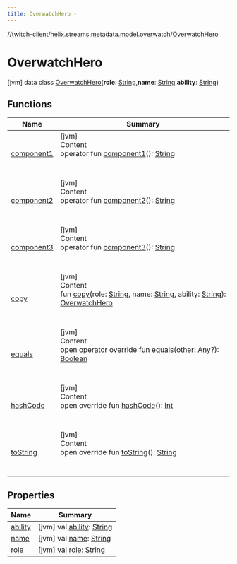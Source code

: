 ```yaml
---
title: OverwatchHero -
---
```

//[twitch-client](../../index.md)/[helix.streams.metadata.model.overwatch](../index.md)/[OverwatchHero](index.md)



# OverwatchHero  
 [jvm] data class [OverwatchHero](index.md)(**role**: [String](https://kotlinlang.org/api/latest/jvm/stdlib/kotlin/-string/index.html),**name**: [String](https://kotlinlang.org/api/latest/jvm/stdlib/kotlin/-string/index.html),**ability**: [String](https://kotlinlang.org/api/latest/jvm/stdlib/kotlin/-string/index.html))   


## Functions  
  
|  Name|  Summary| 
|---|---|
| [component1](component1.md)| [jvm]  <br>Content  <br>operator fun [component1](component1.md)(): [String](https://kotlinlang.org/api/latest/jvm/stdlib/kotlin/-string/index.html)  <br><br><br>
| [component2](component2.md)| [jvm]  <br>Content  <br>operator fun [component2](component2.md)(): [String](https://kotlinlang.org/api/latest/jvm/stdlib/kotlin/-string/index.html)  <br><br><br>
| [component3](component3.md)| [jvm]  <br>Content  <br>operator fun [component3](component3.md)(): [String](https://kotlinlang.org/api/latest/jvm/stdlib/kotlin/-string/index.html)  <br><br><br>
| [copy](copy.md)| [jvm]  <br>Content  <br>fun [copy](copy.md)(role: [String](https://kotlinlang.org/api/latest/jvm/stdlib/kotlin/-string/index.html), name: [String](https://kotlinlang.org/api/latest/jvm/stdlib/kotlin/-string/index.html), ability: [String](https://kotlinlang.org/api/latest/jvm/stdlib/kotlin/-string/index.html)): [OverwatchHero](index.md)  <br><br><br>
| [equals](https://kotlinlang.org/api/latest/jvm/stdlib/kotlin/-any/equals.html)| [jvm]  <br>Content  <br>open operator override fun [equals](https://kotlinlang.org/api/latest/jvm/stdlib/kotlin/-any/equals.html)(other: [Any](https://kotlinlang.org/api/latest/jvm/stdlib/kotlin/-any/index.html)?): [Boolean](https://kotlinlang.org/api/latest/jvm/stdlib/kotlin/-boolean/index.html)  <br><br><br>
| [hashCode](https://kotlinlang.org/api/latest/jvm/stdlib/kotlin/-any/hash-code.html)| [jvm]  <br>Content  <br>open override fun [hashCode](https://kotlinlang.org/api/latest/jvm/stdlib/kotlin/-any/hash-code.html)(): [Int](https://kotlinlang.org/api/latest/jvm/stdlib/kotlin/-int/index.html)  <br><br><br>
| [toString](https://kotlinlang.org/api/latest/jvm/stdlib/kotlin/-any/to-string.html)| [jvm]  <br>Content  <br>open override fun [toString](https://kotlinlang.org/api/latest/jvm/stdlib/kotlin/-any/to-string.html)(): [String](https://kotlinlang.org/api/latest/jvm/stdlib/kotlin/-string/index.html)  <br><br><br>


## Properties  
  
|  Name|  Summary| 
|---|---|
| [ability](index.md#helix.streams.metadata.model.overwatch/OverwatchHero/ability/#/PointingToDeclaration/)|  [jvm] val [ability](index.md#helix.streams.metadata.model.overwatch/OverwatchHero/ability/#/PointingToDeclaration/): [String](https://kotlinlang.org/api/latest/jvm/stdlib/kotlin/-string/index.html)   <br>
| [name](index.md#helix.streams.metadata.model.overwatch/OverwatchHero/name/#/PointingToDeclaration/)|  [jvm] val [name](index.md#helix.streams.metadata.model.overwatch/OverwatchHero/name/#/PointingToDeclaration/): [String](https://kotlinlang.org/api/latest/jvm/stdlib/kotlin/-string/index.html)   <br>
| [role](index.md#helix.streams.metadata.model.overwatch/OverwatchHero/role/#/PointingToDeclaration/)|  [jvm] val [role](index.md#helix.streams.metadata.model.overwatch/OverwatchHero/role/#/PointingToDeclaration/): [String](https://kotlinlang.org/api/latest/jvm/stdlib/kotlin/-string/index.html)   <br>

